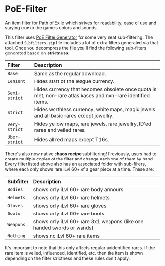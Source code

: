 # PoE-Filter
An item filter for Path of Exile which strives for readability, ease of use and staying true to the game's colors and sounds.

This filter uses [PoE Filter Generator](https://github.com/ajoscram/PoE-Filter-Generator/wiki) for some very neat sub-filtering. The attached `Subfilters.zip` file includes a lot of extra filters generated via that tool. Once you decompress the file you'll find the following sub-filters generated based on **strictness**:

| Filter | Description |
| :--- | :--- |
| `Base` | Same as the regular download. |
| `Lenient` | Hides start of the league currency. |
| `Semi-strict` | Hides currency that becomes obsolete once quota is met, non-rare atlas bases and non-rare identified items. |
| `Strict` | Hides worthless currency, white maps, magic jewels and all basic rares except jewellry. |
| `Very-strict` |  Hides yellow maps, rare jewels, rare jewellry, ID'ed rares and veiled rares. |
| `Uber-strict` | Hides all red maps except T16s. |

There's also now native **chaos recipe** subfiltering! Previously, users had to create multiple copies of the filter and change each one of them by hand. Every filter listed above also has an associated folder with sub-filters, where each only shows rare iLvl 60+ of a gear piece at a time. These are:

| Subfilter | Description |
| :--- | :--- |
| `Bodies` | shows only iLvl 60+ rare body armours |
| `Helmets` | shows only iLvl 60+ rare helmets |
| `Gloves` | shows only iLvl 60+ rare gloves |
| `Boots` | shows only iLvl 60+ rare boots |
| `Weapons` | shows only iLvl 60+ rare 3x1 weapons (like one handed swords or wands) |
| `Nothing` | shows no iLvl 60+ rare items |

It's important to note that this only affects regular unidentified rares. If the rare item is veiled, influenced, identified, etc. then the item is shown depending on the filter strictness and these rules don't apply.